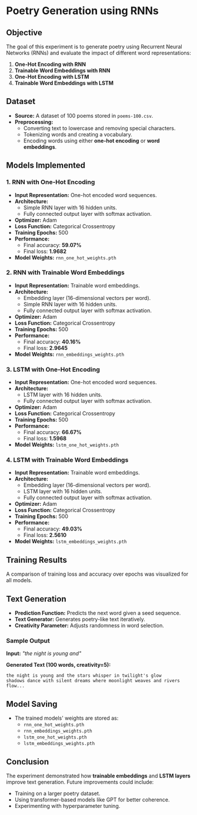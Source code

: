 # Poetry Generation using RNNs

## Objective
The goal of this experiment is to generate poetry using Recurrent Neural Networks (RNNs) and evaluate the impact of different word representations:

1. **One-Hot Encoding with RNN**
2. **Trainable Word Embeddings with RNN**
3. **One-Hot Encoding with LSTM**
4. **Trainable Word Embeddings with LSTM**

## Dataset
- **Source:** A dataset of 100 poems stored in `poems-100.csv`.
- **Preprocessing:**
  - Converting text to lowercase and removing special characters.
  - Tokenizing words and creating a vocabulary.
  - Encoding words using either **one-hot encoding** or **word embeddings**.

## Models Implemented

### 1. RNN with One-Hot Encoding
- **Input Representation:** One-hot encoded word sequences.
- **Architecture:**
  - Simple RNN layer with 16 hidden units.
  - Fully connected output layer with softmax activation.
- **Optimizer:** Adam
- **Loss Function:** Categorical Crossentropy
- **Training Epochs:** 500
- **Performance:**
  - Final accuracy: **59.07%**
  - Final loss: **1.9682**
- **Model Weights:** `rnn_one_hot_weights.pth`

### 2. RNN with Trainable Word Embeddings
- **Input Representation:** Trainable word embeddings.
- **Architecture:**
  - Embedding layer (16-dimensional vectors per word).
  - Simple RNN layer with 16 hidden units.
  - Fully connected output layer with softmax activation.
- **Optimizer:** Adam
- **Loss Function:** Categorical Crossentropy
- **Training Epochs:** 500
- **Performance:**
  - Final accuracy: **40.16%**
  - Final loss: **2.9645**
- **Model Weights:** `rnn_embeddings_weights.pth`

### 3. LSTM with One-Hot Encoding
- **Input Representation:** One-hot encoded word sequences.
- **Architecture:**
  - LSTM layer with 16 hidden units.
  - Fully connected output layer with softmax activation.
- **Optimizer:** Adam
- **Loss Function:** Categorical Crossentropy
- **Training Epochs:** 500
- **Performance:**
  - Final accuracy: **66.67%**
  - Final loss: **1.5968**
- **Model Weights:** `lstm_one_hot_weights.pth`

### 4. LSTM with Trainable Word Embeddings
- **Input Representation:** Trainable word embeddings.
- **Architecture:**
  - Embedding layer (16-dimensional vectors per word).
  - LSTM layer with 16 hidden units.
  - Fully connected output layer with softmax activation.
- **Optimizer:** Adam
- **Loss Function:** Categorical Crossentropy
- **Training Epochs:** 500
- **Performance:**
  - Final accuracy: **49.03%**
  - Final loss: **2.5610**
- **Model Weights:** `lstm_embeddings_weights.pth`

## Training Results
A comparison of training loss and accuracy over epochs was visualized for all models.

## Text Generation
- **Prediction Function:** Predicts the next word given a seed sequence.
- **Text Generator:** Generates poetry-like text iteratively.
- **Creativity Parameter:** Adjusts randomness in word selection.

### Sample Output
**Input:** _"the night is young and"_

**Generated Text (100 words, creativity=5):**
```text
the night is young and the stars whisper in twilight's glow
shadows dance with silent dreams where moonlight weaves and rivers flow...
```

## Model Saving
- The trained models' weights are stored as:
  - `rnn_one_hot_weights.pth`
  - `rnn_embeddings_weights.pth`
  - `lstm_one_hot_weights.pth`
  - `lstm_embeddings_weights.pth`

## Conclusion
The experiment demonstrated how **trainable embeddings** and **LSTM layers** improve text generation. Future improvements could include:
- Training on a larger poetry dataset.
- Using transformer-based models like GPT for better coherence.
- Experimenting with hyperparameter tuning.


